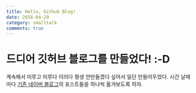 ```yaml
---
title: Hello, Github Blog!
date: 2018-04-29
category: smalltalk
comments: true
---
```


# 드디어 깃허브 블로그를 만들었다! :-D


계속해서 미루고 미루다 이러다 평생 안만들겠다 싶어서 일단 만들어두었다.
시간 날때 마다 [기존 네이버 블로그](https://syung1104.blog.me)의 포스트들을 하나씩 옮겨보도록 하자.

